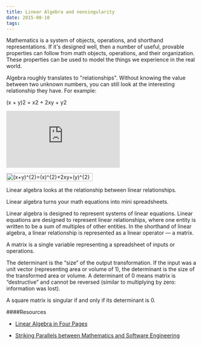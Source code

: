 ```yaml
---
title: Linear Algebra and nonsingularity
date: 2015-08-10
tags:
---
```


Mathematics is a system of objects, operations, and shorthand representations. If it's designed well, then a number of useful, provable properties can follow from math objects, operations, and their organization. These properties can be used to model the things we experience in the real world.

Algebra roughly translates to "relationships". Without knowing the value between two unknown numbers, you can still look at the interesting relationship they have. For example:

(x + y)2 = x2 + 2xy + y2

![equation](http://www.sciweavers.org/tex2img.php?eq=%28x%2By%29%5E%7B2%7D%3D%28x%29%5E%7B2%7D%2B2xy%2B%28y%29%5E%7B2%7D%0A&bc=White&fc=Black&im=jpg&fs=12&ff=arev&edit=0)

<img src="http://www.sciweavers.org/tex2img.php?eq=%28x%2By%29%5E%7B2%7D%3D%28x%29%5E%7B2%7D%2B2xy%2B%28y%29%5E%7B2%7D%0A&bc=White&fc=Black&im=jpg&fs=12&ff=arev&edit=0" align="center" border="0" alt="(x+y)^{2}=(x)^{2}+2xy+(y)^{2}" width="228" height="22" />

Linear algebra looks at the relationship between linear relationships. 

Linear algebra turns your math equations into mini spreadsheets.

Linear algebra is designed to represent systems of linear equations. Linear equations are designed to represent linear relationships, where one entity is written to be a sum of multiples of other entities. In the shorthand of linear algebra, a linear relationship is represented as a linear operator — a matrix.


A matrix is a single variable representing a spreadsheet of inputs or operations.

The determinant is the “size” of the output transformation. If the input was a unit vector (representing area or volume of 1), the determinant is the size of the transformed area or volume. A determinant of 0 means matrix is “destructive” and cannot be reversed (similar to multiplying by zero: information was lost).

A square matrix is singular if and only if its determinant is 0.

####Resources

* [Linear Algebra in Four Pages](http://cnd.mcgill.ca/~ivan/miniref/linear_algebra_in_4_pages.pdf)

* [Striking Parallels between Mathematics and Software Engineering](https://beta.oreilly.com/ideas/striking-parallels-between-mathematics-and-software-engineering)

